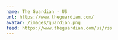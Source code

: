 ```yaml
---
name: The Guardian - US
url: https://www.theguardian.com/
avatar: /images/guardian.png
feed: https://www.theguardian.com/us/rss
---
```


